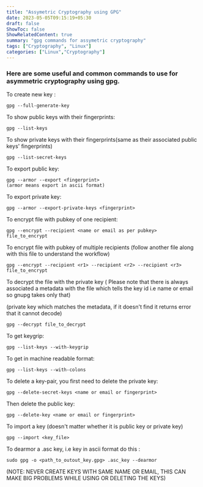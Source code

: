 ```yaml
---
title: "Assymetric Cryptography using GPG"
date: 2023-05-05T09:15:19+05:30
draft: false
ShowToc: false
ShowRelatedContent: true
summary: "gpg commands for assymetric cryptography"
tags: ["Cryptography", "Linux"]
categories: ["Linux","Cryptography"]
---
```


### Here are some useful and common commands to use for asymmetric cryptography using gpg.

To create new key :

```shell
gpg --full-generate-key
```

To show public keys with their fingerprints:

```shell
gpg --list-keys
```

To show private keys with their fingerprints(same as their associated public keys' fingerprints)

```shell
gpg --list-secret-keys
```

To export public key:

```shell
gpg --armor --export <fingerprint>
(armor means export in ascii format)
```

To export private key:

```shell
gpg --armor --export-private-keys <fingerprint>
```

To encrypt file with pubkey of one recipient:

```shell
gpg --encrypt --recipient <name or email as per pubkey>  file_to_encrypt
```

To encrypt file with pubkey of multiple recipients (follow another file along with this file to understand the workflow)

```shell
gpg --encrypt --recipient <r1> --recipient <r2> --recipient <r3>  file_to_encrypt
```

To decrypt the file with the private key ( Please note that
there is always associated a metadata with the file which
tells the key id i.e name or email so gnupg takes only that)

(private key which matches the metadata, if it doesn't find it returns error that it cannot decode)

```shell
gpg --decrypt file_to_decrypt
```

To get keygrip:

```shell
gpg --list-keys --with-keygrip
```

To get in machine readable format:

```shell
gpg --list-keys --with-colons
```

To delete a key-pair, you first need to delete the private key:

```shell
gpg --delete-secret-keys <name or email or fingerprint>
```

Then delete the public key:

```shell
gpg --delete-key <name or email or fingerprint>
```

To import a key (doesn't matter whether it is public key or private key)

```shell
gpg --import <key_file>
```

To dearmor a .asc key, i.e key in ascii format do this :

```shell
sudo gpg -o <path_to_outout_key.gpg> .asc_key --dearmor
```

(NOTE: NEVER CREATE KEYS WITH SAME NAME OR EMAIL, THIS CAN MAKE BIG PROBLEMS WHILE USING OR DELETING THE KEYS)
